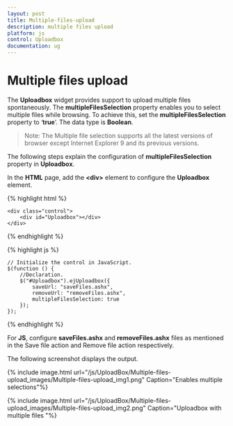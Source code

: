 ```yaml
---
layout: post
title: Multiple-files-upload
description: multiple files upload
platform: js
control: Uploadbox
documentation: ug
---
```


# Multiple files upload

The **Uploadbox** widget provides support to upload multiple files spontaneously. The **multipleFilesSelection** property enables you to select multiple files while browsing.  To achieve this, set the **multipleFilesSelection** property to ‘**true**’. The data type is **Boolean**.

> Note: The Multiple file selection supports all the latest versions of browser except Internet Explorer 9 and its previous versions.



The following steps explain the configuration of **multipleFilesSelection** property in **Uploadbox**. 

In the **HTML** page, add the **&lt;div&gt;** element to configure the **Uploadbox** element.


{% highlight html %}

    <div class="control">
        <div id="Uploadbox"></div>
    </div>

{% endhighlight %}

{% highlight js %}

    // Initialize the control in JavaScript.
    $(function () {
        //Declaration.
        $("#Uploadbox").ejUploadbox({
            saveUrl: "saveFiles.ashx",
            removeUrl: "removeFiles.ashx",
            multipleFilesSelection: true
        });
    });

{% endhighlight %}

For **JS**, configure **saveFiles.ashx** and **removeFiles.ashx** files as mentioned in the Save file action and Remove file action respectively.

The following screenshot displays the output.



{% include image.html url="/js/UploadBox/Multiple-files-upload_images/Multiple-files-upload_img1.png" Caption="Enables multiple selections"%}



{% include image.html url="/js/UploadBox/Multiple-files-upload_images/Multiple-files-upload_img2.png" Caption="Uploadbox with multiple files "%}

